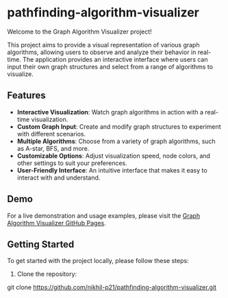 # pathfinding-algorithm-visualizer



Welcome to the Graph Algorithm Visualizer project!

This project aims to provide a visual representation of various graph algorithms, allowing users to observe and analyze their behavior in real-time. The application provides an interactive interface where users can input their own graph structures and select from a range of algorithms to visualize.

## Features

- **Interactive Visualization**: Watch graph algorithms in action with a real-time visualization.
- **Custom Graph Input**: Create and modify graph structures to experiment with different scenarios.
- **Multiple Algorithms**: Choose from a variety of graph algorithms, such as A-star, BFS, and more.
- **Customizable Options**: Adjust visualization speed, node colors, and other settings to suit your preferences.
- **User-Friendly Interface**: An intuitive interface that makes it easy to interact with and understand.

## Demo

For a live demonstration and usage examples, please visit the [Graph Algorithm Visualizer GitHub Pages](https://nikhil-p21.github.io/pathfinding-algorithm-visualizer/).

## Getting Started

To get started with the project locally, please follow these steps:

1. Clone the repository:

git clone https://github.com/nikhil-p21/pathfinding-algorithm-visualizer.git

